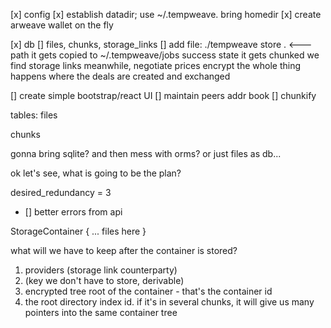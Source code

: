 [x] config
[x] establish datadir; use ~/.tempweave. bring homedir
[x] create arweave wallet on the fly

[x] db
[] files, chunks, storage_links
[] add file: ./tempweave store . <--- path
    it gets copied to ~/.tempweave/jobs
    success state
    it gets chunked
    we find storage links meanwhile, negotiate prices
    encrypt
    the whole thing happens where the deals are created and exchanged

[] create simple bootstrap/react UI
[] maintain peers addr book
[] chunkify


tables:
files

chunks

gonna bring sqlite? and then mess with orms? or just files as db...

ok let's see, what is going to be the plan?

desired_redundancy = 3


- [] better errors from api


StorageContainer {
    ... files here
}

what will we have to keep after the container is stored?

1. providers (storage link counterparty)
2. (key we don't have to store, derivable)
3. encrypted tree root of the container - that's the container id
4. the root directory index id. if it's in several chunks, it will give us many pointers into the same container tree
